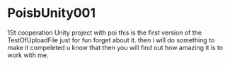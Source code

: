 # PoisbUnity001
1St cooperation Unity project with poi
this is the first version of the TestOfUploadFile just for fun forget about it.
then i will do something to make it compeleted u know that then you  will find out how amazing it is to work with me.
